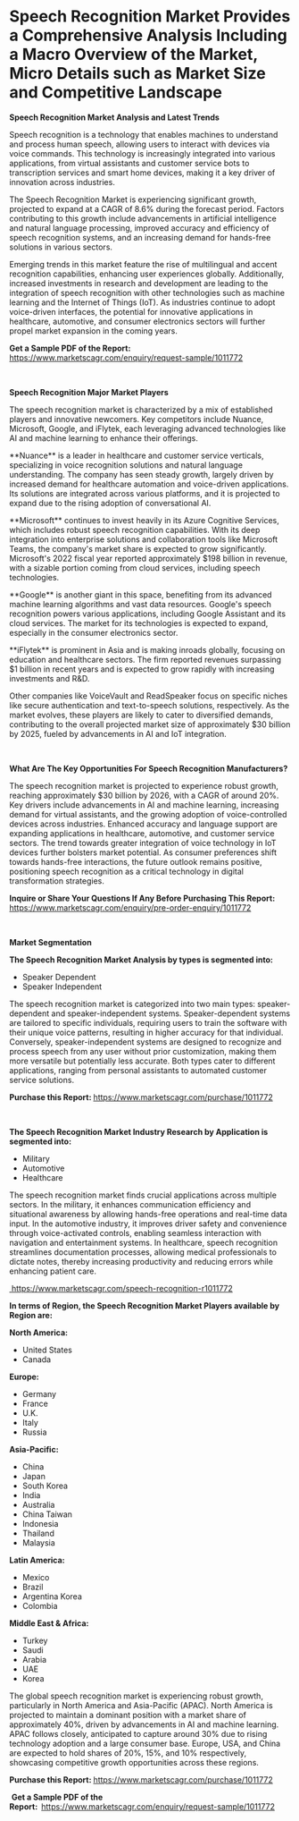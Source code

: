 <p><h1>Speech Recognition Market Provides a Comprehensive Analysis Including a Macro Overview of the Market, Micro Details such as Market Size and Competitive Landscape</h1></p><p><strong>Speech Recognition Market Analysis and Latest Trends</strong></p>
<p><p>Speech recognition is a technology that enables machines to understand and process human speech, allowing users to interact with devices via voice commands. This technology is increasingly integrated into various applications, from virtual assistants and customer service bots to transcription services and smart home devices, making it a key driver of innovation across industries.</p><p>The Speech Recognition Market is experiencing significant growth, projected to expand at a CAGR of 8.6% during the forecast period. Factors contributing to this growth include advancements in artificial intelligence and natural language processing, improved accuracy and efficiency of speech recognition systems, and an increasing demand for hands-free solutions in various sectors. </p><p>Emerging trends in this market feature the rise of multilingual and accent recognition capabilities, enhancing user experiences globally. Additionally, increased investments in research and development are leading to the integration of speech recognition with other technologies such as machine learning and the Internet of Things (IoT). As industries continue to adopt voice-driven interfaces, the potential for innovative applications in healthcare, automotive, and consumer electronics sectors will further propel market expansion in the coming years.</p></p>
<p><strong>Get a Sample PDF of the Report:&nbsp;</strong> <a href="https://www.marketscagr.com/enquiry/request-sample/1011772?utm_campaign=3190&utm_medium=2&utm_source=Github&utm_content=ia&utm_term=16042025&utm_id=speech-recognition">https://www.marketscagr.com/enquiry/request-sample/1011772</a></p>
<p>&nbsp;</p>
<p><strong>Speech Recognition Major Market Players</strong></p>
<p><p>The speech recognition market is characterized by a mix of established players and innovative newcomers. Key competitors include Nuance, Microsoft, Google, and iFlytek, each leveraging advanced technologies like AI and machine learning to enhance their offerings.</p><p>**Nuance** is a leader in healthcare and customer service verticals, specializing in voice recognition solutions and natural language understanding. The company has seen steady growth, largely driven by increased demand for healthcare automation and voice-driven applications. Its solutions are integrated across various platforms, and it is projected to expand due to the rising adoption of conversational AI.</p><p>**Microsoft** continues to invest heavily in its Azure Cognitive Services, which includes robust speech recognition capabilities. With its deep integration into enterprise solutions and collaboration tools like Microsoft Teams, the company's market share is expected to grow significantly. Microsoft's 2022 fiscal year reported approximately $198 billion in revenue, with a sizable portion coming from cloud services, including speech technologies.</p><p>**Google** is another giant in this space, benefiting from its advanced machine learning algorithms and vast data resources. Google's speech recognition powers various applications, including Google Assistant and its cloud services. The market for its technologies is expected to expand, especially in the consumer electronics sector.</p><p>**iFlytek** is prominent in Asia and is making inroads globally, focusing on education and healthcare sectors. The firm reported revenues surpassing $1 billion in recent years and is expected to grow rapidly with increasing investments and R&D.</p><p>Other companies like VoiceVault and ReadSpeaker focus on specific niches like secure authentication and text-to-speech solutions, respectively. As the market evolves, these players are likely to cater to diversified demands, contributing to the overall projected market size of approximately $30 billion by 2025, fueled by advancements in AI and IoT integration.</p></p>
<p>&nbsp;</p>
<p><strong>What Are The Key Opportunities For Speech Recognition Manufacturers?</strong></p>
<p><p>The speech recognition market is projected to experience robust growth, reaching approximately $30 billion by 2026, with a CAGR of around 20%. Key drivers include advancements in AI and machine learning, increasing demand for virtual assistants, and the growing adoption of voice-controlled devices across industries. Enhanced accuracy and language support are expanding applications in healthcare, automotive, and customer service sectors. The trend towards greater integration of voice technology in IoT devices further bolsters market potential. As consumer preferences shift towards hands-free interactions, the future outlook remains positive, positioning speech recognition as a critical technology in digital transformation strategies.</p></p>
<p><strong>Inquire or Share Your Questions If Any Before Purchasing This Report:</strong> <a href="https://www.marketscagr.com/enquiry/pre-order-enquiry/1011772?utm_campaign=3190&utm_medium=2&utm_source=Github&utm_content=ia&utm_term=16042025&utm_id=speech-recognition">https://www.marketscagr.com/enquiry/pre-order-enquiry/1011772</a></p>
<p>&nbsp;</p>
<p><strong>Market Segmentation</strong></p>
<p><strong>The Speech Recognition Market Analysis by types is segmented into:</strong></p>
<p><ul><li>Speaker Dependent</li><li>Speaker Independent</li></ul></p>
<p><p>The speech recognition market is categorized into two main types: speaker-dependent and speaker-independent systems. Speaker-dependent systems are tailored to specific individuals, requiring users to train the software with their unique voice patterns, resulting in higher accuracy for that individual. Conversely, speaker-independent systems are designed to recognize and process speech from any user without prior customization, making them more versatile but potentially less accurate. Both types cater to different applications, ranging from personal assistants to automated customer service solutions.</p></p>
<p><strong>Purchase this Report:&nbsp;</strong><a href="https://www.marketscagr.com/purchase/1011772?utm_campaign=3190&utm_medium=2&utm_source=Github&utm_content=ia&utm_term=16042025&utm_id=speech-recognition">https://www.marketscagr.com/purchase/1011772</a></p>
<p>&nbsp;</p>
<p><strong>The Speech Recognition Market Industry Research by Application is segmented into:</strong></p>
<p><ul><li>Military</li><li>Automotive</li><li>Healthcare</li></ul></p>
<p><p>The speech recognition market finds crucial applications across multiple sectors. In the military, it enhances communication efficiency and situational awareness by allowing hands-free operations and real-time data input. In the automotive industry, it improves driver safety and convenience through voice-activated controls, enabling seamless interaction with navigation and entertainment systems. In healthcare, speech recognition streamlines documentation processes, allowing medical professionals to dictate notes, thereby increasing productivity and reducing errors while enhancing patient care.</p></p>
<p><a href="https://www.marketscagr.com/speech-recognition-r1011772?utm_campaign=3190&utm_medium=2&utm_source=Github&utm_content=ia&utm_term=16042025&utm_id=speech-recognition">&nbsp;https://www.marketscagr.com/speech-recognition-r1011772</a></p>
<p><strong>In terms of Region, the Speech Recognition Market Players available by Region are:</strong></p>
<p>
    <p> <strong> North America: </strong>
        <ul>
            <li>United States</li>
            <li>Canada</li>
        </ul>
        </p> 
    <p> <strong> Europe: </strong>
        <ul>
            <li>Germany</li>
            <li>France</li>
            <li>U.K.</li>
            <li>Italy</li>
            <li>Russia</li>
        </ul>
        </p> 
    <p> <strong> Asia-Pacific: </strong>
        <ul>
            <li>China</li>
            <li>Japan</li>
            <li>South Korea</li>
            <li>India</li>
            <li>Australia</li>
            <li>China Taiwan</li>
            <li>Indonesia</li>
            <li>Thailand</li>
            <li>Malaysia</li>
        </ul>
        </p> 
    <p> <strong> Latin America: </strong>
        <ul>
            <li>Mexico</li>
            <li>Brazil</li>
            <li>Argentina Korea</li>
            <li>Colombia</li>
        </ul>
        </p> 
    <p> <strong> Middle East & Africa: </strong>
        <ul>
            <li>Turkey</li>
            <li>Saudi</li>
            <li>Arabia</li>
            <li>UAE</li>
            <li>Korea</li>
        </ul>
    </p>
    </p>
<p><p>The global speech recognition market is experiencing robust growth, particularly in North America and Asia-Pacific (APAC). North America is projected to maintain a dominant position with a market share of approximately 40%, driven by advancements in AI and machine learning. APAC follows closely, anticipated to capture around 30% due to rising technology adoption and a large consumer base. Europe, USA, and China are expected to hold shares of 20%, 15%, and 10% respectively, showcasing competitive growth opportunities across these regions.</p></p>
<p><strong>Purchase this Report: </strong><a href="https://www.marketscagr.com/purchase/1011772?utm_campaign=3190&utm_medium=2&utm_source=Github&utm_content=ia&utm_term=16042025&utm_id=speech-recognition">https://www.marketscagr.com/purchase/1011772</a></p>
<p>&nbsp;<strong>Get a Sample PDF of the Report:&nbsp;&nbsp;</strong><a href="https://www.marketscagr.com/enquiry/request-sample/1011772?utm_campaign=3190&utm_medium=2&utm_source=Github&utm_content=ia&utm_term=16042025&utm_id=speech-recognition">https://www.marketscagr.com/enquiry/request-sample/1011772</a></p>
<p><strong></strong></p>
<p><p></p><p></p><p></p></p>